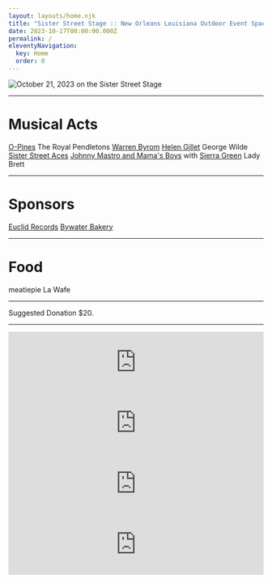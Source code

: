 ```yaml
---
layout: layouts/home.njk
title: "Sister Street Stage :: New Orleans Louisiana Outdoor Event Space"
date: 2023-10-17T00:00:00.000Z
permalink: /
eleventyNavigation:
  key: Home
  order: 0
---
```


![October 21, 2023 on the Sister Street Stage](/static/img/Sister-Street-Fest-2023.webp)

---

# Musical Acts

[O-Pines](https://www.facebook.com/p/The-O-Pines-100063849859796/)
The Royal Pendletons
[Warren Byrom](https://warrenbyrom.bandcamp.com/)
[Helen Gillet](https://www.helengillet.com/)
George Wilde
[Sister Street Aces](https://www.instagram.com/sisterstreetaces)
[Johnny Mastro and Mama's Boys](https://www.johnnymastro.com/) with [Sierra Green](https://sierragreen.net/)
Lady Brett

---

# Sponsors

[Euclid Records](https://euclidrecordsneworleans.com/)
[Bywater Bakery](https://www.bywaterbakery.com/)

---

# Food
meatiepie
La Wafe

---

Suggested Donation $20.

---

<iframe style="border: 0; width: 100%; height: 120px;" src="https://bandcamp.com/EmbeddedPlayer/album=1080636166/size=large/bgcol=ffffff/linkcol=de270f/tracklist=false/artwork=small/track=1804065728/transparent=true/" seamless><a href="https://gonerrecords.bandcamp.com/album/the-sore-losers-original-soundtrack">The Sore Losers (Original Soundtrack) by Various Artists</a></iframe>

<iframe style="border: 0; width: 100%; height: 120px;" src="https://bandcamp.com/EmbeddedPlayer/album=3973158043/size=large/bgcol=ffffff/linkcol=de270f/tracklist=false/artwork=small/transparent=true/" seamless><a href="https://warrenbyrom.bandcamp.com/album/dreaming-the-sun">Dreaming the Sun by Warren Byrom</a></iframe>

<iframe style="border: 0; width: 100%; height: 120px;" src="https://bandcamp.com/EmbeddedPlayer/album=4007493750/size=large/bgcol=ffffff/linkcol=de270f/tracklist=false/artwork=small/transparent=true/" seamless><a href="https://helengillet.bandcamp.com/album/rebelle">ReBelle by Helen Gillet</a></iframe>

<iframe style="border: 0; width: 100%; height: 120px;" src="https://bandcamp.com/EmbeddedPlayer/album=2508270384/size=large/bgcol=ffffff/linkcol=de270f/tracklist=false/artwork=small/transparent=true/" seamless><a href="https://continentalrecordservices.bandcamp.com/album/elmore-james-for-president">Elmore James For President by Johnny Mastro &amp; Mama&#39;s Boys (Febr. 26)</a></iframe>